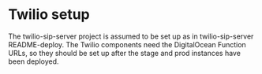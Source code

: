 # Twilio setup

The twilio-sip-server project is assumed to be set up as in twilio-sip-server README-deploy. The Twilio components need the DigitalOcean Function URLs, so they should be set up after the stage and prod instances have been deployed.
